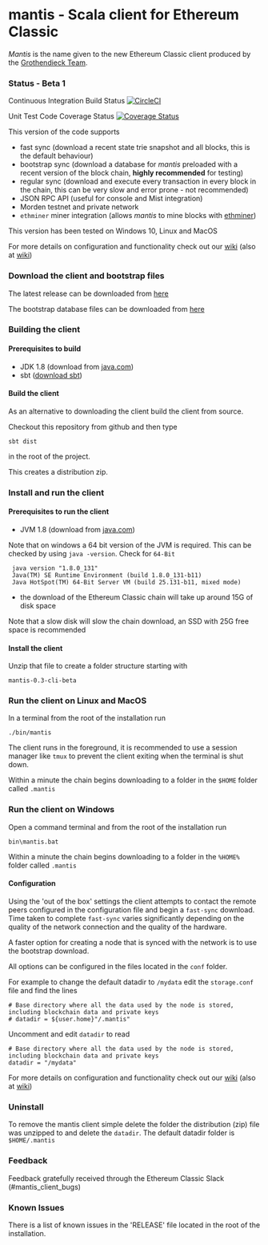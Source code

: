 # mantis - Scala client for Ethereum Classic

*Mantis* is the name given to the new Ethereum Classic client produced by the [Grothendieck Team](https://iohk.io/projects/ethereum-classic/).
 
### Status - Beta 1 

Continuous Integration Build Status [![CircleCI](https://circleci.com/gh/input-output-hk/mantis/tree/master.svg?style=svg)](https://circleci.com/gh/input-output-hk/mantis/tree/master)

Unit Test Code Coverage Status [![Coverage Status](https://coveralls.io/repos/github/input-output-hk/mantis/badge.svg?branch=master)](https://coveralls.io/github/input-output-hk/mantis?branch=master)


This version of the code supports 

  - fast sync (download a recent state trie snapshot and all blocks, this is the default behaviour)  
  - bootstrap sync (download a database for *mantis* preloaded with a recent version of the block chain, **highly recommended** for testing)
  - regular sync (download and execute every transaction in every block in the chain, this can be very slow and error prone - not recommended) 
  - JSON RPC API (useful for console and Mist integration)
  - Morden testnet and private network
  - `ethminer` miner integration (allows *mantis* to mine blocks with [ethminer](https://github.com/Genoil/cpp-ethereum))
  
This version has been tested on Windows 10, Linux and MacOS     

For more details on configuration and functionality check out our [wiki](http://mantis.readthedocs.io) (also at [wiki](https://github.com/input-output-hk/etc-client/wiki))

### Download the client and bootstrap files

The latest release can be downloaded from [here](https://github.com/input-output-hk/mantis/releases)

The bootstrap database files can be downloaded from [here](https://github.com/input-output-hk/mantis/wiki/Bootstrap-Database-Download-Links)
    
### Building the client 

#### Prerequisites to build

- JDK 1.8 (download from [java.com](http://www.java.com))
- sbt ([download sbt](http://www.scala-sbt.org/download.html))  

#### Build the client

As an alternative to downloading the client build the client from source. 

Checkout this repository from github and then type

 `sbt dist`

 in the root of the project.

This creates a distribution zip.
 
### Install and run the client

#### Prerequisites to run the client
 
 - JVM 1.8 (download from [java.com](http://www.java.com))
 
Note that on windows a 64 bit version of the JVM is required. This can be checked by using `java -version`. Check for `64-Bit`
 
```
 java version "1.8.0_131"
 Java(TM) SE Runtime Environment (build 1.8.0_131-b11)
 Java HotSpot(TM) 64-Bit Server VM (build 25.131-b11, mixed mode)
```
 
 - the download of the Ethereum Classic chain will take up around 15G of disk space
 
Note that a slow disk will slow the chain download, an SSD with 25G free space is recommended  

#### Install the client 

Unzip that file to create a folder structure starting with

 ```
 mantis-0.3-cli-beta
 ```

### Run the client on Linux and MacOS

In a terminal from the root of the installation run  
  
 ```
 ./bin/mantis
 ```
The client runs in the foreground, it is recommended to use a session manager like `tmux` to prevent the client exiting when the terminal is shut down.

Within a minute the chain begins downloading to a folder in the `$HOME` folder called `.mantis`
  
### Run the client on Windows 

Open a command terminal and from the root of the installation run

  
```
bin\mantis.bat
```
Within a minute the chain begins downloading to a folder in the `%HOME%` folder called `.mantis`

#### Configuration

Using the 'out of the box' settings the client attempts to contact the remote peers configured in the configuration file and begin a 
`fast-sync` download. Time taken to complete `fast-sync` varies significantly depending on the quality of the network connection and the quality of the hardware. 
  
A faster option for creating a node that is synced with the network is to use the bootstrap download.   

All options can be configured in the  files located in the `conf` folder. 

For example to change the default datadir to `/mydata` edit the `storage.conf` file and find the lines   

```
# Base directory where all the data used by the node is stored, including blockchain data and private keys
# datadir = ${user.home}"/.mantis"
```
Uncomment and edit `datadir` to read 
```
# Base directory where all the data used by the node is stored, including blockchain data and private keys
datadir = "/mydata"
```

For more details on configuration and functionality check out our [wiki](http://mantis.readthedocs.io) (also at [wiki](https://github.com/input-output-hk/etc-client/wiki)) 

### Uninstall 

To remove the mantis client simple delete the folder the distribution (zip) file was unzipped to and delete the `datadir`. The default datadir folder is `$HOME/.mantis`  

### Feedback

Feedback gratefully received through the Ethereum Classic Slack (#mantis_client_bugs) 

### Known Issues
 
There is a list of known issues in the 'RELEASE' file located in the root of the installation.


